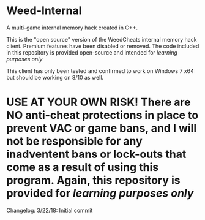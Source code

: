 # Weed-Internal
A multi-game internal memory hack created in C++.

This is the "open source" version of the WeedCheats internal memory hack client. 
Premium features have been disabled or removed. The code included in this repository is provided open-source and intended for *learning purposes only* 

This client has only been tested and confirmed to work on Windows 7 x64 but should be working on 8/10 as well. 

# USE AT YOUR OWN RISK! There are NO anti-cheat protections in place to prevent VAC or game bans, and I will not be responsible for any inadventent bans or lock-outs that come as a result of using this program. Again, this repository is provided for *learning purposes only*

Changelog:
3/22/18: Initial commit
